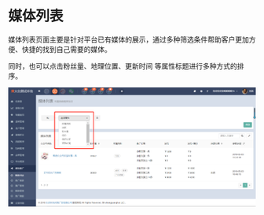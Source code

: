 # 媒体列表

媒体列表页面主要是针对平台已有媒体的展示，通过多种筛选条件帮助客户更加方便、快捷的找到自己需要的媒体。

同时，也可以点击粉丝量、地理位置、更新时间 等属性标题进行多种方式的排序。

![](/assets/1525329588%281%29.jpg)

